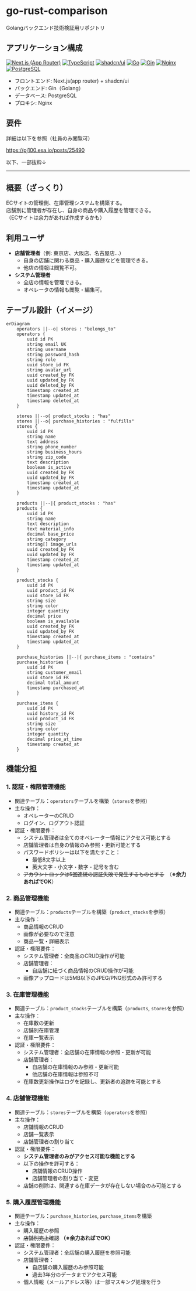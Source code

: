 # go-rust-comparison

Golangバックエンド技術検証用リポジトリ

## アプリケーション構成

[![Next.js (App Router)](https://img.shields.io/badge/Next.js%20(App%20Router)-000000?style=for-the-badge&logo=next.js&logoColor=white)](https://nextjs.org/)
[![TypeScript](https://img.shields.io/badge/TypeScript-3178C6?style=for-the-badge&logo=typescript&logoColor=white)](https://www.typescriptlang.org/)
[![shadcn/ui](https://img.shields.io/badge/shadcn%2Fui-000000?style=for-the-badge&logo=shadcnui&logoColor=white)](https://ui.shadcn.com/)
[![Go](https://img.shields.io/badge/Go-00ADD8?style=for-the-badge&logo=go&logoColor=white)](https://go.dev/)
[![Gin](https://img.shields.io/badge/Gin-008ECF?style=for-the-badge&logo=gin&logoColor=white)](https://gin-gonic.com/)
[![Nginx](https://img.shields.io/badge/Nginx-009639?style=for-the-badge&logo=nginx&logoColor=white)](https://nginx.org/)
[![PostgreSQL](https://img.shields.io/badge/PostgreSQL-4169E1?style=for-the-badge&logo=postgresql&logoColor=white)](https://www.postgresql.org/)

- フロントエンド: Next.js(app router) + shadcn/ui
- バックエンド: Gin（Golang）
- データベース: PostgreSQL
- プロキシ: Nginx

## 要件

詳細は以下を参照（社員のみ閲覧可）

<https://pj100.esa.io/posts/25490>

以下、一部抜粋↓

---

## 概要（ざっくり）

ECサイトの管理側、在庫管理システムを構築する。<br/>
店舗別に管理者が存在し、自身の商品や購入履歴を管理できる。<br/>
（ECサイトは余力があれば作成するかも）

## 利用ユーザ

- **店舗管理者**（例: 東京店、大阪店、名古屋店...）
  - 自身の店舗に関わる商品・購入履歴などを管理できる。
  - 他店の情報は閲覧不可。
- **システム管理者**
  - 全店の情報を管理できる。
  - オペレータの情報も閲覧・編集可。

## テーブル設計（イメージ）

```mermaid
erDiagram
    operators ||--o| stores : "belongs_to"
    operators {
        uuid id PK
        string email UK
        string username
        string password_hash
        string role
        uuid store_id FK
        string avatar_url
        uuid created_by FK
        uuid updated_by FK
        uuid deleted_by FK
        timestamp created_at
        timestamp updated_at
        timestamp deleted_at
    }

    stores ||--o{ product_stocks : "has"
    stores ||--o{ purchase_histories : "fulfills"
    stores {
        uuid id PK
        string name
        text address
        string phone_number
        string business_hours
        string zip_code
        text description
        boolean is_active
        uuid created_by FK
        uuid updated_by FK
        timestamp created_at
        timestamp updated_at
    }

    products ||--|{ product_stocks : "has"
    products {
        uuid id PK
        string name
        text description
        text material_info
        decimal base_price
        string category
        string[] image_urls
        uuid created_by FK
        uuid updated_by FK
        timestamp created_at
        timestamp updated_at
    }

    product_stocks {
        uuid id PK
        uuid product_id FK
        uuid store_id FK
        string size
        string color
        integer quantity
        decimal price
        boolean is_available
        uuid created_by FK
        uuid updated_by FK
        timestamp created_at
        timestamp updated_at
    }

    purchase_histories ||--|{ purchase_items : "contains"
    purchase_histories {
        uuid id PK
        string customer_email
        uuid store_id FK
        decimal total_amount
        timestamp purchased_at
    }

    purchase_items {
        uuid id PK
        uuid history_id FK
        uuid product_id FK
        string size
        string color
        integer quantity
        decimal price_at_time
        timestamp created_at
    }
```

## 機能分担

### 1. **認証・権限管理機能**

- 関連テーブル：`operators`テーブルを構築（`stores`を参照）
- 主な操作：
  - オペレーターのCRUD
  - ログイン、ログアウト認証
- 認証・権限要件：
  - システム管理者は全てのオペレーター情報にアクセス可能とする
  - 店舗管理者は自身の情報のみ参照・更新可能とする
  - パスワードポリシーは以下を満たすこと：
    - 最低8文字以上
    - 英大文字・小文字・数字・記号を含む
  - ~~アカウントロックは5回連続の認証失敗で発生するものとする~~　（**※余力あればでOK**）

### 2. **商品管理機能**

- 関連テーブル：`products`テーブルを構築（`product_stocks`を参照）
- 主な操作：
  - 商品情報のCRUD
  - 画像が必要なので注意
  - 商品一覧・詳細表示
- 認証・権限要件：
  - システム管理者：全商品のCRUD操作が可能
  - 店舗管理者：
    - 自店舗に紐づく商品情報のCRUD操作が可能
  - 画像アップロードは5MB以下のJPEG/PNG形式のみ許可する

### 3. **在庫管理機能**

- 関連テーブル：`product_stocks`テーブルを構築（`products`, `stores`を参照）
- 主な操作：
  - 在庫数の更新
  - 店舗別在庫管理
  - 在庫一覧表示
- 認証・権限要件：
  - システム管理者：全店舗の在庫情報の参照・更新が可能
  - 店舗管理者：
    - 自店舗の在庫情報のみ参照・更新可能
    - 他店舗の在庫情報は参照不可
  - 在庫数更新操作はログを記録し、更新者の追跡を可能とする

### 4. **店舗管理機能**

- 関連テーブル：`stores`テーブルを構築（`operators`を参照）
- 主な操作：
  - 店舗情報のCRUD
  - 店舗一覧表示
  - 店舗管理者の割り当て
- 認証・権限要件：
  - **システム管理者のみがアクセス可能な機能とする**
  - 以下の操作を許可する：
    - 店舗情報のCRUD操作
    - 店舗管理者の割り当て・変更
  - 店舗の削除は、関連する在庫データが存在しない場合のみ可能とする

### 5. **購入履歴管理機能**

- 関連テーブル：`purchase_histories`, `purchase_items`を構築
- 主な操作：
  - 購入履歴の参照
  - ~~店舗別売上確認~~ **（※余力あればでOK）**
- 認証・権限要件：
  - システム管理者：全店舗の購入履歴を参照可能
  - 店舗管理者：
    - 自店舗の購入履歴のみ参照可能
    - 過去3年分のデータまでアクセス可能
  - 個人情報（メールアドレス等）は一部マスキング処理を行う
